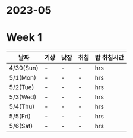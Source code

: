 # 2023-05

# Week 1
|날짜|기상|낮잠|취침|밤 취침시간|
|---|---|---|---|---|
|4/30(Sun)|-|-|-| hrs|
|5/1(Mon)|-|-|-| hrs|
|5/2(Tue)|-|-|-| hrs|
|5/3(Wed)|-|-|-| hrs|
|5/4(Thu)|-|-|-| hrs|
|5/5(Fri)|-|-|-| hrs|
|5/6(Sat)|-|-|-| hrs|
